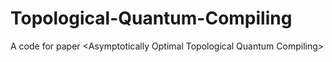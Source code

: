 # Topological-Quantum-Compiling
A code for paper &lt;Asymptotically Optimal Topological Quantum Compiling>
